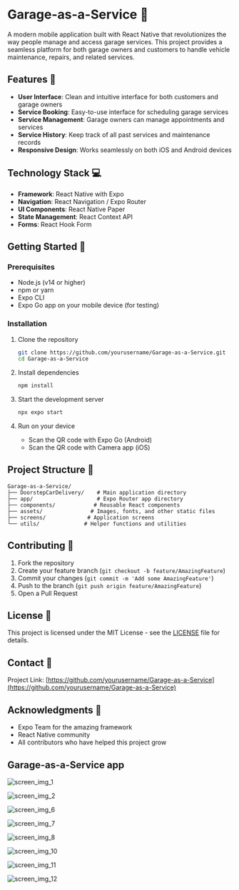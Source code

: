# Garage-as-a-Service 🚗

A modern mobile application built with React Native that revolutionizes the way people manage and access garage services. This project provides a seamless platform for both garage owners and customers to handle vehicle maintenance, repairs, and related services.

## Features 🌟

- **User Interface**: Clean and intuitive interface for both customers and garage owners
- **Service Booking**: Easy-to-use interface for scheduling garage services
- **Service Management**: Garage owners can manage appointments and services
- **Service History**: Keep track of all past services and maintenance records
- **Responsive Design**: Works seamlessly on both iOS and Android devices

## Technology Stack 💻

- **Framework**: React Native with Expo
- **Navigation**: React Navigation / Expo Router
- **UI Components**: React Native Paper
- **State Management**: React Context API
- **Forms**: React Hook Form

## Getting Started 🚀

### Prerequisites

- Node.js (v14 or higher)
- npm or yarn
- Expo CLI
- Expo Go app on your mobile device (for testing)

### Installation

1. Clone the repository
   ```bash
   git clone https://github.com/yourusername/Garage-as-a-Service.git
   cd Garage-as-a-Service
   ```

2. Install dependencies
   ```bash
   npm install
   ```

3. Start the development server
   ```bash
   npx expo start
   ```

4. Run on your device
   - Scan the QR code with Expo Go (Android)
   - Scan the QR code with Camera app (iOS)

## Project Structure 📁

```
Garage-as-a-Service/
├── DoorstepCarDelivery/    # Main application directory
├── app/                    # Expo Router app directory
├── components/            # Reusable React components
├── assets/               # Images, fonts, and other static files
├── screens/             # Application screens
└── utils/              # Helper functions and utilities
```

## Contributing 🤝

1. Fork the repository
2. Create your feature branch (`git checkout -b feature/AmazingFeature`)
3. Commit your changes (`git commit -m 'Add some AmazingFeature'`)
4. Push to the branch (`git push origin feature/AmazingFeature`)
5. Open a Pull Request

## License 📝

This project is licensed under the MIT License - see the [LICENSE](LICENSE) file for details.

## Contact 📧

Project Link: [https://github.com/yourusername/Garage-as-a-Service](https://github.com/yourusername/Garage-as-a-Service)

## Acknowledgments 🙏
- Expo Team for the amazing framework
- React Native community
- All contributors who have helped this project grow
## Garage-as-a-Service app

![screen_img_1](https://github.com/user-attachments/assets/76eda75c-231b-496b-a3d2-a7374d1eb3e3)

![screen_img_2](https://github.com/user-attachments/assets/378c5beb-66bc-41a9-b615-cf75817342a8)

![screen_img_6](https://github.com/user-attachments/assets/bf5a7a75-3e6d-4a0a-93d4-7e27188e4d8c)

![screen_img_7](https://github.com/user-attachments/assets/71e5100e-029f-430f-9430-8492533ec2be)

![screen_img_8](https://github.com/user-attachments/assets/8fa2e1f3-6a15-48ac-b2b1-3a9ae68e434f)

![screen_img_10](https://github.com/user-attachments/assets/c55d4d43-e9c4-4d6a-833a-647cf976036f)

![screen_img_11](https://github.com/user-attachments/assets/250cc487-44db-47f0-bbdb-030014dcaf2c)

![screen_img_12](https://github.com/user-attachments/assets/b95886ff-72b3-468d-8785-c1ba277ad677)
